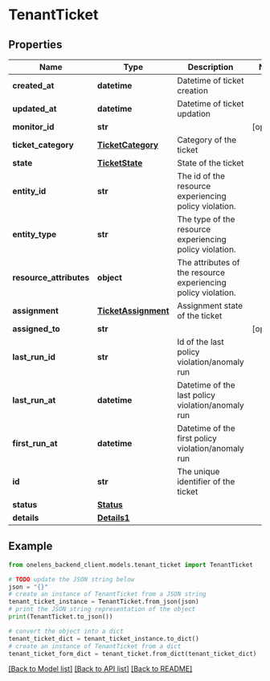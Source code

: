 # TenantTicket


## Properties

Name | Type | Description | Notes
------------ | ------------- | ------------- | -------------
**created_at** | **datetime** | Datetime of ticket creation | 
**updated_at** | **datetime** | Datetime of ticket updation | 
**monitor_id** | **str** |  | [optional] 
**ticket_category** | [**TicketCategory**](TicketCategory.md) | Category of the ticket | 
**state** | [**TicketState**](TicketState.md) | State of the ticket | 
**entity_id** | **str** | The id of the resource experiencing policy violation. | 
**entity_type** | **str** | The type of the resource experiencing policy violation. | 
**resource_attributes** | **object** | The attributes of the resource experiencing policy violation. | 
**assignment** | [**TicketAssignment**](TicketAssignment.md) | Assignment state of the ticket | 
**assigned_to** | **str** |  | [optional] 
**last_run_id** | **str** | Id of the last policy violation/anomaly run | 
**last_run_at** | **datetime** | Datetime of the last policy violation/anomaly run | 
**first_run_at** | **datetime** | Datetime of the first policy violation/anomaly run | 
**id** | **str** | The unique identifier of the ticket | 
**status** | [**Status**](Status.md) |  | 
**details** | [**Details1**](Details1.md) |  | 

## Example

```python
from onelens_backend_client.models.tenant_ticket import TenantTicket

# TODO update the JSON string below
json = "{}"
# create an instance of TenantTicket from a JSON string
tenant_ticket_instance = TenantTicket.from_json(json)
# print the JSON string representation of the object
print(TenantTicket.to_json())

# convert the object into a dict
tenant_ticket_dict = tenant_ticket_instance.to_dict()
# create an instance of TenantTicket from a dict
tenant_ticket_form_dict = tenant_ticket.from_dict(tenant_ticket_dict)
```
[[Back to Model list]](../README.md#documentation-for-models) [[Back to API list]](../README.md#documentation-for-api-endpoints) [[Back to README]](../README.md)


